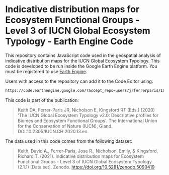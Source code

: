 # Indicative distribution maps for Ecosystem Functional Groups - Level 3 of IUCN Global Ecosystem Typology - Earth Engine Code

This repository contains JavaScript code used in the geospatial analysis of indicative distribution maps for the IUCN Global Ecosystem Typology. This code is developed to be run inside the Google Earth Engine platform. You must be registered to use [Earth Engine](https://developers.google.com/earth-engine/guides/getstarted).

Users with access to the repository can add it to the Code Editor using:

```sh
https://code.earthengine.google.com/?accept_repo=users/jrferrerparis/IUCN-GET
```

This code is part of the publication:
> Keith DA, Ferrer-Paris JR, Nicholson E, Kingsford RT (Eds.) (2020) 'The IUCN Global Ecosystem Typology v2.0: Descriptive profiles for Biomes and Ecosystem Functional Groups'. The International Union for the Conservation of Nature (IUCN), Gland. DOI:10.2305/IUCN.CH.2020.13.en.

The data used in this code comes from the following dataset:
> Keith, David A., Ferrer-Paris, Jose R., Nicholson, Emily, & Kingsford, Richard T. (2021). Indicative distribution maps for Ecosystem Functional Groups - Level 3 of IUCN Global Ecosystem Typology (2.1.1) [Data set]. Zenodo. https://doi.org/10.5281/zenodo.5090419
